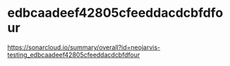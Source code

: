 # edbcaadeef42805cfeeddacdcbfdfour
https://sonarcloud.io/summary/overall?id=neojarvis-testing_edbcaadeef42805cfeeddacdcbfdfour

